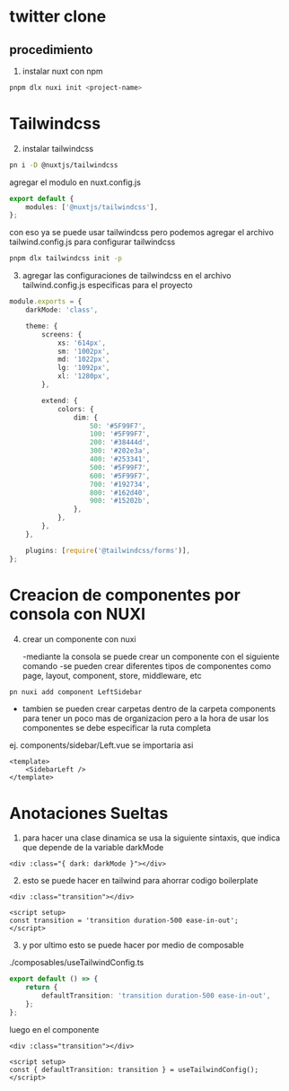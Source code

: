 # twitter clone

## procedimiento

1. instalar nuxt con npm

```bash
pnpm dlx nuxi init <project-name>
```

# Tailwindcss

2. instalar tailwindcss

```bash
pn i -D @nuxtjs/tailwindcss
```

agregar el modulo en nuxt.config.js

```ts
export default {
	modules: ['@nuxtjs/tailwindcss'],
};
```

con eso ya se puede usar tailwindcss pero podemos agregar el archivo tailwind.config.js para configurar tailwindcss

```bash
pnpm dlx tailwindcss init -p
```

3. agregar las configuraciones de tailwindcss en el archivo tailwind.config.js especificas para el proyecto

```ts
module.exports = {
	darkMode: 'class',

	theme: {
		screens: {
			xs: '614px',
			sm: '1002px',
			md: '1022px',
			lg: '1092px',
			xl: '1280px',
		},

		extend: {
			colors: {
				dim: {
					50: '#5F99F7',
					100: '#5F99F7',
					200: '#38444d',
					300: '#202e3a',
					400: '#253341',
					500: '#5F99F7',
					600: '#5F99F7',
					700: '#192734',
					800: '#162d40',
					900: '#15202b',
				},
			},
		},
	},

	plugins: [require('@tailwindcss/forms')],
};
```

# Creacion de componentes por consola con NUXI

4. crear un componente con nuxi

    -mediante la consola se puede crear un componente con el siguiente comando
    -se pueden crear diferentes tipos de componentes como page, layout, component, store, middleware, etc

```bash
pn nuxi add component LeftSidebar
```

-   tambien se pueden crear carpetas dentro de la carpeta components para tener un poco mas de organizacion
    pero a la hora de usar los componentes se debe especificar la ruta completa

ej. components/sidebar/Left.vue se importaria asi

```vue
<template>
	<SidebarLeft />
</template>
```

# Anotaciones Sueltas

1. para hacer una clase dinamica se usa la siguiente sintaxis, que indica que depende de la variable darkMode

```vue
<div :class="{ dark: darkMode }"></div>
```

2. esto se puede hacer en tailwind para ahorrar codigo boilerplate

```vue
<div :class="transition"></div>

<script setup>
const transition = 'transition duration-500 ease-in-out';
</script>
```

3. y por ultimo esto se puede hacer por medio de composable

./composables/useTailwindConfig.ts

```ts
export default () => {
	return {
		defaultTransition: 'transition duration-500 ease-in-out',
	};
};
```

luego en el componente

```vue
<div :class="transition"></div>

<script setup>
const { defaultTransition: transition } = useTailwindConfig();
</script>
```
